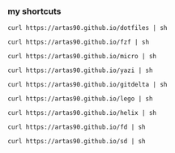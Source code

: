 ### my shortcuts

```
curl https://artas90.github.io/dotfiles | sh
```

```
curl https://artas90.github.io/fzf | sh
```

```
curl https://artas90.github.io/micro | sh
```

```
curl https://artas90.github.io/yazi | sh
```

```
curl https://artas90.github.io/gitdelta | sh
```

```
curl https://artas90.github.io/lego | sh
```

```
curl https://artas90.github.io/helix | sh
```

```
curl https://artas90.github.io/fd | sh
```

```
curl https://artas90.github.io/sd | sh
```
